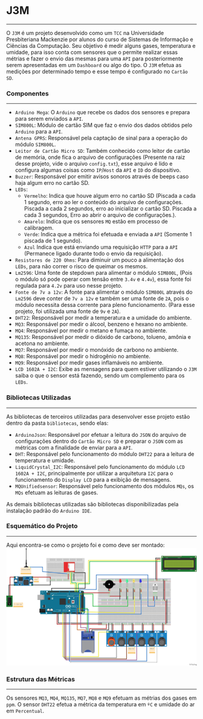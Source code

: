 # J3M
---

O `J3M` é um projeto desenvolvido como um `TCC` na Universidade Presbiteriana Mackenzie por alunos do curso de Sistemas de Informação e Ciências da Computação.
Seu objetivo é medir alguns gases, temperatura e umidade, para isso conta com sensores que o permite realizar essas métrias e fazer o envio das mesmas para uma `API` para posteriormente serem apresentadas em um `Dashboard` ou algo do tipo.
O `J3M` efetua as medições por determinado tempo e esse tempo é configurado no `Cartão SD`.

### Componentes
---

- `Arduino Mega`: O `Arduino` que recebe os dados dos sensores e prepara para serem enviados a `API`.
- `SIM800L`: Módulo de cartão SIM que faz o envio dos dados obtidos pelo `Arduino` para a `API`.
- `Antena GPRS`: Responsável pela captação de sinal para a operação do módulo `SIM800L`.
- `Leitor de Cartão Micro SD`: Também conhecido como leitor de cartão de memória, onde fica o arquivo de configurações (Presente na raiz desse projeto, vide o arquivo `config.txt`), esse arquivo é lido e configura algumas coisas como `IP`/`Host` da `API` e `ID` do dispositivo.
- `Buzzer`: Responsável por emitir avisos sonoros através de beeps caso haja algum erro no cartão SD.
- `LEDs`:
    - `Vermelho`: Indica que houve algum erro no cartão SD (Piscada a cada 1 segundo, erro ao ler o conteúdo do arquivo de configurações. Piscada a cada 2 segundos, erro ao inicializar o cartão SD. Piscada a cada 3 segundos, Erro ao abrir o arquivo de configurações.).
    - `Amarelo`: Indica que os sensores `MQ` estão em processo de calibragem.
    - `Verde`: Indica que a métrica foi efetuada e enviada a `API` (Somente 1 piscada de 1 segundo).
    - `Azul` Indica que está enviando uma requisição `HTTP` para a `API` (Permanece ligado durante todo o envio da requisição).
- `Resistores de 220 Ohms`: Para diminuir um pouco a alimentação dos `LEDs`, para não correr o risco de queimar os mesmos.
- `Lm2596`: Uma fonte de stepdown para alimentar o módulo `SIM800L`, (Pois o módulo só pode operar com tensão entre `3.4v` e `4.4v`), essa fonte foi regulada para `4.2v` para uso nesse projeto.
- `Fonte de 7v a 12v`: A fonte para alimentar o módulo `SIM800L` através do `Lm2596` deve conter de `7v a 12v` e também ser uma fonte de `2A`, pois o módulo necessita dessa corrente para pleno funcionamento. (Para esse projeto, foi utilizada uma fonte de `9v` e `2A`).
- `DHT22`: Responsável por medir a temperatura e a umidade do ambiente.
- `MQ3`: Responsável por medir o álcool, benzeno e hexano no ambiente.
- `MQ4`: Responsável por medir o metano e fumaça no ambiente.
- `MQ135`: Responsável por medir o dióxido de carbono, tolueno, amônia e acetona no ambiente.
- `MQ7`: Responsável por medir o monóxido de carbono no ambiente.
- `MQ8`: Responsável por medir o hidrogênio no ambiente.
- `MQ9`: Responsável por medir gases inflamáveis no ambiente.
- `LCD 1602A + I2C`: Exibe as mensagens para quem estiver utilizando o `J3M` saiba o que o sensor está fazendo, sendo um complemento para os `LEDs`.

### Bibliotecas Utilizadas
---

As bibliotecas de terceiros utilizadas para desenvolver esse projeto estão dentro da pasta `bibliotecas`, sendo elas:

- `ArduinoJson`: Responsável por efetuar a leitura do `JSON` do arquivo de configurações dentro do `Cartão Micro SD` e preparar o `JSON` com as métricas com a finalidade de enviar para a `API`.
- `DHT`: Responsável pelo funcionamento do módulo `DHT22` para a leitura de temperatura e umidade.
- `LiquidCrystal_I2C`: Responsável pelo funcionamento do módulo `LCD 1602A + I2C`, principalmente por utilizar a arquitetura `I2C` para o funcionamento do `Display LCD` para a exibição de mensagens.
- `MQUnifiedsensor`: Responsável pelo funcionamento dos módulos `MQs`, os `MQs` efetuam as leituras de gases.

As demais bibliotecas utilizadas são bibliotecas disponibilizadas pela instalação padrão do `Arduino IDE`.

### Esquemático do Projeto
---

Aqui encontra-se como o projeto foi e como deve ser montado:
![Esquemático do projeto](./esquema.jpg "Esquema do projeto")


### Estrutura das Métricas
---

Os sensores `MQ3`, `MQ4`, `MQ135`, `MQ7`, `MQ8` e `MQ9` efetuam as métrias dos gases em `ppm`.
O sensor `DHT22` efetua a métrica da temperatura em `ºC` e umidade do ar em `Percentual`.
